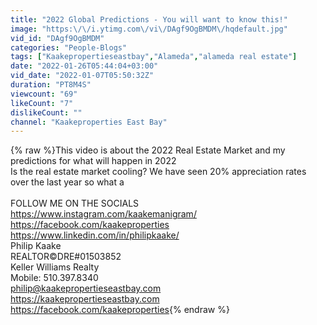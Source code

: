 ```yaml
---
title: "2022 Global Predictions - You will want to know this!"
image: "https:\/\/i.ytimg.com\/vi\/DAgf9OgBMDM\/hqdefault.jpg"
vid_id: "DAgf9OgBMDM"
categories: "People-Blogs"
tags: ["Kaakepropertieseastbay","Alameda","alameda real estate"]
date: "2022-01-26T05:44:04+03:00"
vid_date: "2022-01-07T05:50:32Z"
duration: "PT8M4S"
viewcount: "69"
likeCount: "7"
dislikeCount: ""
channel: "Kaakeproperties East Bay"
---
```

{% raw %}This video is about the 2022 Real Estate Market and my predictions for what will happen in 2022<br />Is the real estate market cooling? We have seen 20% appreciation rates over the last year so what a<br /><br />FOLLOW ME ON THE SOCIALS<br /><a rel="nofollow" target="blank" href="https://www.instagram.com/kaakemanigram/">https://www.instagram.com/kaakemanigram/</a><br /><a rel="nofollow" target="blank" href="https://facebook.com/kaakeproperties">https://facebook.com/kaakeproperties</a> <br /><a rel="nofollow" target="blank" href="https://www.linkedin.com/in/philipkaake/">https://www.linkedin.com/in/philipkaake/</a><br />Philip Kaake<br />REALTOR©DRE#01503852<br />Keller Williams Realty<br />Mobile: 510.397.8340<br />philip@kaakepropertieseastbay.com<br /><a rel="nofollow" target="blank" href="https://kaakepropertieseastbay.com">https://kaakepropertieseastbay.com</a><br /><a rel="nofollow" target="blank" href="https://facebook.com/kaakeproperties">https://facebook.com/kaakeproperties</a>{% endraw %}
